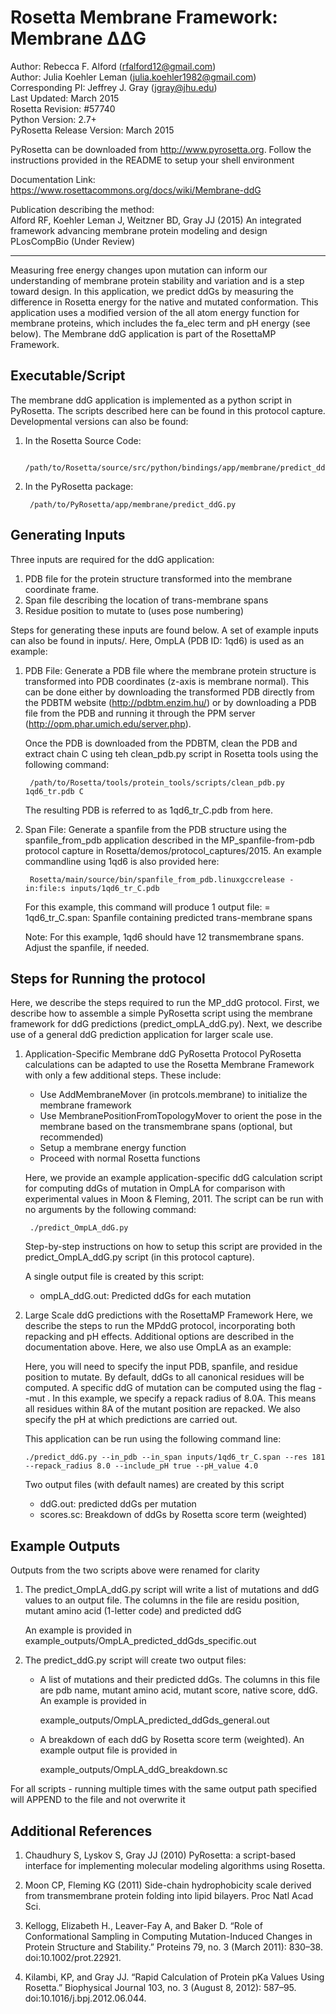 Rosetta Membrane Framework: Membrane ΔΔG
========================================

Author: Rebecca F. Alford (rfalford12@gmail.com)  
Author: Julia Koehler Leman (julia.koehler1982@gmail.com)  
Corresponding PI: Jeffrey J. Gray (jgray@jhu.edu)  
Last Updated: March 2015  
Rosetta Revision: #57740  
Python Version: 2.7+  
PyRosetta Release Version: March 2015  

PyRosetta can be downloaded from http://www.pyrosetta.org. Follow the instructions
provided in the README to setup your shell environment

Documentation Link:  
https://www.rosettacommons.org/docs/wiki/Membrane-ddG

Publication describing the method:  
Alford RF, Koehler Leman J, Weitzner BD, Gray JJ (2015)
An integrated framework advancing membrane protein modeling and design
PLosCompBio (Under Review) 

---

Measuring free energy changes upon mutation can inform our understanding of membrane protein stability and variation and is a step toward design. In this application, we predict ddGs by measuring the difference in Rosetta energy for the native and mutated conformation. This application uses a modified version of the all atom energy function for membrane proteins, which includes the fa_elec term and pH energy (see below). The Membrane ddG application is part of the RosettaMP Framework.

## Executable/Script ##
The membrane ddG application is implemented as a python script in PyRosetta. The scripts described here can be found in this protocol capture. Developmental versions can also be found: 

1. In the Rosetta Source Code: 

        /path/to/Rosetta/source/src/python/bindings/app/membrane/predict_ddG.py

2. In the PyRosetta package: 

        /path/to/PyRosetta/app/membrane/predict_ddG.py

## Generating Inputs ##
Three inputs are required for the ddG application:  

1. PDB file for the protein structure transformed into the membrane coordinate frame.
2. Span file describing the location of trans-membrane spans
3. Residue position to mutate to (uses pose numbering)

Steps for generating these inputs are found below. A set of example inputs can 
also be found in inputs/. Here, OmpLA (PDB ID: 1qd6) is used as an example: 

1. PDB File: Generate a PDB file where the membrane protein structure is transformed 
   into PDB coordinates (z-axis is membrane normal). This can be done 
   either by downloading the transformed PDB directly from the PDBTM website 
   (http://pdbtm.enzim.hu/) or by downloading a PDB file from the PDB and running
   it through the PPM server (http://opm.phar.umich.edu/server.php).

   Once the PDB is downloaded from the PDBTM, clean the PDB and extract chain 
   C using teh clean_pdb.py script in Rosetta tools using the following command: 

        /path/to/Rosetta/tools/protein_tools/scripts/clean_pdb.py 1qd6_tr.pdb C

   The resulting PDB is referred to as 1qd6_tr_C.pdb from here. 

2. Span File: Generate a spanfile from the PDB structure using
   the spanfile_from_pdb application described in the MP_spanfile-from-pdb protocol
   capture in Rosetta/demos/protocol_captures/2015. An example commandline using 
   1qd6 is also provided here: 

        Rosetta/main/source/bin/spanfile_from_pdb.linuxgccrelease -in:file:s inputs/1qd6_tr_C.pdb

   For this example, this command will produce 1 output file: 
     = 1qd6_tr_C.span: Spanfile containing predicted trans-membrane spans

   Note: For this example, 1qd6 should have 12 transmembrane spans. Adjust the spanfile,
   if needed. 

## Steps for Running the protocol ##
Here, we describe the steps required to run the MP_ddG protocol. First, we describe how to 
assemble a simple PyRosetta script using the membrane framework for ddG predictions (predict_ompLA_ddG.py). Next, we describe use of a general ddG prediction application for larger scale use. 

1. Application-Specific Membrane ddG PyRosetta Protocol
   PyRosetta calculations can be adapted to use the Rosetta Membrane Framework
   with only a few additional steps. These include: 

   * Use AddMembraneMover (in protcols.membrane) to initialize the membrane framework
   * Use MembranePositionFromTopologyMover to orient the pose in the membrane based on the transmembrane spans (optional, but recommended)
   * Setup a membrane energy function
   * Proceed with normal Rosetta functions

   Here, we provide an example application-specific ddG calculation script for computing ddGs of mutation in OmpLA for comparison with experimental values in Moon & Fleming, 2011. The script can be run with no arguments by the following command: 

        ./predict_OmpLA_ddG.py 

   Step-by-step instructions on how to setup this script are provided in the predict_OmpLA_ddG.py script (in this protocol capture). 

   A single output file is created by this script: 

   * ompLA_ddG.out: Predicted ddGs for each mutation

 2. Large Scale ddG predictions with the RosettaMP Framework
    Here, we describe the steps to run the MPddG protocol, incorporating both
    repacking and pH effects. Additional options are described in the documentation above. Here, we also use OmpLA as an example: 

    Here, you will need to specify the input PDB, spanfile, and residue position to 
    mutate. By default, ddGs to all canonical residues will be computed. A specific 
    ddG of mutation can be computed using the flag --mut <AA>. In this example, we specify a repack radius of 8.0A. This means all residues within 8A of the mutant position are repacked. We also specify the pH at which predictions are carried out. 

    This application can be run using the following command line: 

        ./predict_ddG.py --in_pdb --in_span inputs/1qd6_tr_C.span --res 181 --repack_radius 8.0 --include_pH true --pH_value 4.0

    Two output files (with default names) are created by this script
    * ddG.out: predicted ddGs per mutation
    * scores.sc: Breakdown of ddGs by Rosetta score term (weighted)

## Example Outputs
Outputs from the two scripts above were renamed for clarity

1. The predict_OmpLA_ddG.py script will write a list of mutations and ddG 
   values to an output file. The columns in the file are residu position, 
   mutant amino acid (1-letter code) and predicted ddG

   An example is provided in example_outputs/OmpLA_predicted_ddGds_specific.out

2. The predict_ddG.py script will create two output files: 

   * A list of mutations and their predicted ddGs. The columns in this file are
     pdb name, mutant amino acid, mutant score, native score, ddG. An example is provided in

        example_outputs/OmpLA_predicted_ddGds_general.out

   * A breakdown of each ddG by Rosetta score term (weighted). An example 
     output file is provided in

        example_outputs/OmpLA_ddG_breakdown.sc

For all scripts - running multiple times with the same output path specified will APPEND to the file and not overwrite it

## Additional References ##
1. Chaudhury S, Lyskov S, Gray JJ (2010) PyRosetta: a script-based interface for implementing molecular modeling algorithms using Rosetta.

2. Moon CP, Fleming KG (2011) Side-chain hydrophobicity scale derived from transmembrane protein folding into lipid bilayers. Proc Natl Acad Sci. 

3. Kellogg, Elizabeth H., Leaver-Fay A, and Baker D. “Role of Conformational Sampling in Computing Mutation-Induced Changes in Protein Structure and Stability.” Proteins 79, no. 3 (March 2011): 830–38. doi:10.1002/prot.22921.

4. Kilambi, KP, and Gray JJ. “Rapid Calculation of Protein pKa Values Using Rosetta.” Biophysical Journal 103, no. 3 (August 8, 2012): 587–95. doi:10.1016/j.bpj.2012.06.044.

